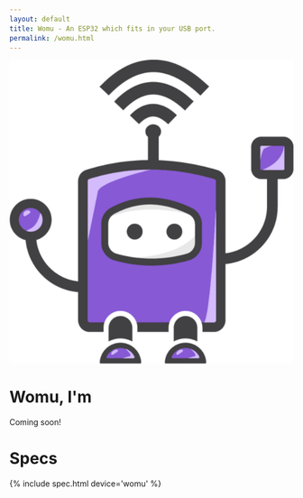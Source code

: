 ```yaml
---
layout: default
title: Womu - An ESP32 which fits in your USB port.
permalink: /womu.html
---
```


<style>
.container {
  max-width: initial;
}
</style>

![](/img/logos/womu.png)

# Womu, I'm

Coming soon!

# Specs

{% include spec.html device='womu' %}
